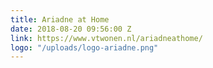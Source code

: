 ```yaml
---
title: Ariadne at Home
date: 2018-08-20 09:56:00 Z
link: https://www.vtwonen.nl/ariadneathome/
logo: "/uploads/logo-ariadne.png"
---
```


